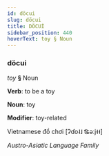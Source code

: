 ```yaml
---
id: döcui
slug: döcui
title: DÖCUİ
sidebar_position: 440
hoverText: toy § Noun
---
```


### döcui

*toy* **§** Noun

**Verb**: to be a toy

**Noun**: toy

**Modifier**: toy-related

Vietnamese đồ chơi [ʔɗo˨˩ t͡ɕəːj˧˧]

*Austro-Asiatic Language Family*